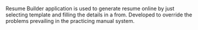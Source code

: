 Resume Builder application is used to generate resume online by just selecting template and filling the details in a from. Developed to override the problems prevailing in the practicing manual system.
